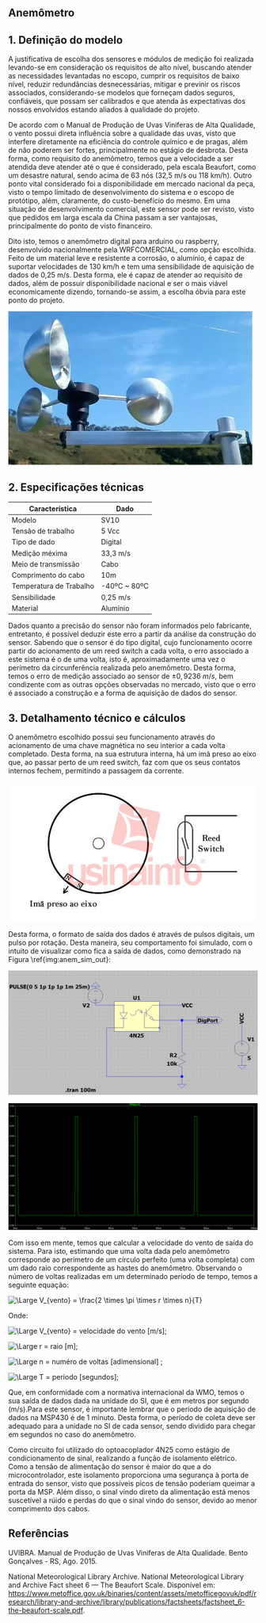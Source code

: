 ## Anemômetro


## 1. Definição do modelo

A justificativa de escolha dos sensores e módulos de medição foi realizada levando-se em consideração os requisitos de alto nível, buscando atender as necessidades levantadas no escopo, cumprir os requisitos de baixo nível, reduzir redundâncias desnecessárias, mitigar e previnir os riscos associados, considerando-se modelos que forneçam dados seguros, confiáveis, que possam ser calibrados e que atenda às expectativas dos nossos envolvidos estando aliados à qualidade do projeto.

De acordo com o Manual de Produção de Uvas Viniferas de Alta Qualidade, o vento possui direta influência sobre a qualidade das uvas, visto que interfere diretamente na eficiência do controle químico e de pragas, além de não poderem ser fortes, principalmente no estágio de desbrota. Desta forma, como requisito do anemômetro, temos que a velocidade a ser atendida deve atender até o que é considerado, pela escala Beaufort, como um desastre natural, sendo acima de 63 nós (32,5 m/s ou 118 km/h). Outro ponto vital considerado foi a disponibilidade em mercado nacional da peça, visto o tempo limitado de desenvolvimento do sistema e o escopo de protótipo, além, claramente, do custo-benefício do mesmo. Em uma situação de desenvolvimento comercial, este sensor pode ser revisto, visto que pedidos em larga escala da China passam a ser vantajosas, principalmente do ponto de visto financeiro.

Dito isto, temos o anemômetro digital para arduino ou raspberry, desenvolvido nacionalmente pela WRFCOMERCIAL, como opção escolhida. Feito de um material leve e resistente a corrosão, o alumínio, é capaz de suportar velocidades de 130 km/h e tem uma sensibilidade de aquisição de dados de 0,25 m/s. Desta forma, ele é capaz de atender ao requisito de dados, além de possuir disponibilidade nacional e ser o mais viável economicamente dizendo, tornando-se assim, a escolha óbvia para este ponto do projeto.

![img](imgs/anemometro.png)


## 2. Especificações técnicas

|Característica|Dado|
|-|-|
|Modelo|SV10|
|Tensão de trabalho|5 Vcc|
|Tipo de dado|Digital|
|Medição méxima|33,3 m/s|
|Meio de transmissão|Cabo|
|Comprimento do cabo|10m|
|Temperatura de Trabalho|-40ºC ~ 80ºC|
|Sensibilidade|0,25 m/s|
|Material|Alumínio|

Dados quanto a precisão do sensor não foram informados pelo fabricante, entretanto, é possível deduzir este erro a partir da análise da construção do sensor. Sabendo que o sensor é do tipo digital, cujo funcionamento ocorre partir do acionamento de um reed switch a cada volta, o erro associado a este sistema é o de uma volta, isto é, aproximadamente uma vez o perímetro da circunferência realizada pelo anemômetro. Desta forma, temos o erro de medição associado ao sensor de $\pm 0,9236 \: m/s$, bem condizente com as outras opções observadas no mercado, visto que o erro é associado a construção e a forma de aquisição de dados do sensor.

## 3. Detalhamento técnico e cálculos

O anemômetro escolhido possui seu funcionamento através do acionamento de uma chave magnética no seu interior a cada volta completado. Desta forma, na sua estrutura interna, há um imã preso ao eixo que, ao passar perto de um reed switch, faz com que os seus contatos internos fechem, permitindo a passagem da corrente.

![img](imgs/anem_func.jpg)

Desta forma, o formato de saída dos dados é através de pulsos digitais, um pulso por rotação. Desta maneira, seu comportamento foi simulado, com o intuito de visualizar como fica a saída de dados, como demonstrado na Figura \ref{img:anem_sim_out}:

![img](imgs/anem_sim.png)

![img](imgs/anem_sim_out.png)
       
Com isso em mente, temos que calcular a velocidade do vento de saída do sistema. Para isto, estimando que uma volta dada pelo anemômetro corresponde ao perímetro de um círculo perfeito (uma volta completa) com um dado raio correspondente as hastes do anemômetro. Observando o número de voltas realizadas em um determinado período de tempo, temos a seguinte equação:

![\Large V_{vento} = \frac{2 \times \pi \times r \times n}{T}](https://latex.codecogs.com/svg.latex?\Large&space;V_{vento}%20=%20\frac{2%20\times%20\pi%20\times%20r%20\times%20n}{T}) 

Onde:

![\Large V_{vento}](https://latex.codecogs.com/svg.latex?\Large&space;V_{vento})  = velocidade do vento [m/s];

![\Large r](https://latex.codecogs.com/svg.latex?\Large&space;r) = raio [m];

![\Large n](https://latex.codecogs.com/svg.latex?\Large&space;n) = numéro de voltas [adimensional] ;

![\Large T](https://latex.codecogs.com/svg.latex?\Large&space;T) = período [segundos]; 

Que, em conformidade com a normativa internacional da WMO, temos o sua saída de dados dada na unidade do SI, que é em metros por segundo (m/s).Para este sensor, é importante lembrar que o período de aquisição de dados na MSP430 é de 1 minuto. Desta forma, o período de coleta deve ser adequado para a unidade no SI de cada sensor,  sendo dividido para chegar em segundos no caso do anemômetro.

Como circuito foi utilizado do optoacoplador 4N25 como estágio de condicionamento de sinal, realizando a função de isolamento elétrico. Como a tensão de alimentação do sensor é maior do que a do microcontrolador, este isolamento proporciona uma segurança à porta de entrada do sensor, visto que possíveis picos de tensão poderiam queimar a porta da MSP. Além disso, o sinal vindo direto da alimentação está menos suscetível a rúido e perdas do que o sinal vindo do sensor, devido ao menor comprimento dos cabos.


## Referências

UVIBRA. Manual de Produção de Uvas Viniferas de Alta Qualidade. Bento Gonçalves - RS, Ago. 2015.

National Meteorological Library Archive. National Meteorological Library and Archive Fact sheet 6 — The Beaufort Scale. Disponível em: <https://www.metoffice.gov.uk/binaries/content/assets/metofficegovuk/pdf/research/library-and-archive/library/publications/factsheets/factsheet_6-the-beaufort-scale.pdf>.
